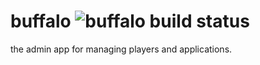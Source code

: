 buffalo ![buffalo build status](https://travis-ci.org/alfredchiesa/buffalo.svg?branch=master)
========
the admin app for managing players and applications.
